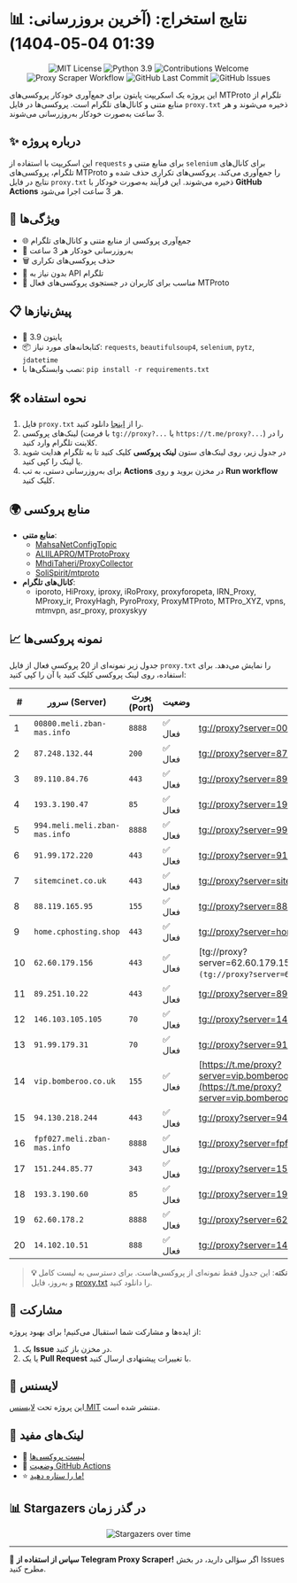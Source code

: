 # 📊 نتایج استخراج: (آخرین بروزرسانی: 01:39 04-05-1404)

<p align="center">
  <img src="https://img.shields.io/badge/license-MIT-blue.svg" alt="MIT License" />
  <img src="https://img.shields.io/badge/python-3.9-blue" alt="Python 3.9" />
  <img src="https://img.shields.io/badge/contributions-welcome-brightgreen.svg?style=flat" alt="Contributions Welcome" />
  <img src="https://github.com/Poriya58p/telegram-proxy-scraper/actions/workflows/scraper.yml/badge.svg" alt="Proxy Scraper Workflow" />
  <img src="https://img.shields.io/github/last-commit/Argh94/telegram-proxy-scraper" alt="GitHub Last Commit" />
  <img src="https://img.shields.io/github/issues/Argh94/telegram-proxy-scraper" alt="GitHub Issues" />
</p>

این پروژه یک اسکریپت پایتون برای جمع‌آوری خودکار پروکسی‌های MTProto تلگرام از منابع متنی و کانال‌های تلگرام است. پروکسی‌ها در فایل `proxy.txt` ذخیره می‌شوند و هر 3 ساعت به‌صورت خودکار به‌روزرسانی می‌شوند.

## ✨ درباره پروژه

این اسکریپت با استفاده از `requests` برای منابع متنی و `selenium` برای کانال‌های تلگرام، پروکسی‌های MTProto را جمع‌آوری می‌کند. پروکسی‌های تکراری حذف شده و نتایج در فایل `proxy.txt` ذخیره می‌شوند. این فرآیند به‌صورت خودکار با **GitHub Actions** هر 3 ساعت اجرا می‌شود.

## 🚀 ویژگی‌ها
- 🌐 جمع‌آوری پروکسی از منابع متنی و کانال‌های تلگرام
- 🔄 به‌روزرسانی خودکار هر 3 ساعت
- 🗑 حذف پروکسی‌های تکراری
- 🔑 بدون نیاز به API تلگرام
- 📱 مناسب برای کاربران در جستجوی پروکسی‌های فعال MTProto

## 📋 پیش‌نیازها
- 🐍 پایتون 3.9
- 📦 کتابخانه‌های مورد نیاز: `requests`, `beautifulsoup4`, `selenium`, `pytz`, `jdatetime`
- نصب وابستگی‌ها با: `pip install -r requirements.txt`

## 🛠 نحوه استفاده
1. فایل `proxy.txt` را از [اینجا](proxy.txt) دانلود کنید.
2. لینک‌های پروکسی (با فرمت `tg://proxy?...` یا `https://t.me/proxy?...`) را در کلاینت تلگرام وارد کنید.
3. در جدول زیر، روی لینک‌های ستون **لینک پروکسی** کلیک کنید تا به تلگرام هدایت شوید یا لینک را کپی کنید.
4. برای به‌روزرسانی دستی، به تب **Actions** در مخزن بروید و روی **Run workflow** کلیک کنید.

## 🌍 منابع پروکسی
- **منابع متنی**:
  - [MahsaNetConfigTopic](https://raw.githubusercontent.com/MahsaNetConfigTopic/proxy/main/proxies.txt)
  - [ALIILAPRO/MTProtoProxy](https://raw.githubusercontent.com/ALIILAPRO/MTProtoProxy/main/proxy-list.txt)
  - [MhdiTaheri/ProxyCollector](https://raw.githubusercontent.com/MhdiTaheri/ProxyCollector/main/proxy.txt)
  - [SoliSpirit/mtproto](https://raw.githubusercontent.com/SoliSpirit/mtproto/master/all_proxies.txt)
- **کانال‌های تلگرام**:
  - iporoto, HiProxy, iproxy, iRoProxy, proxyforopeta, IRN_Proxy, MProxy_ir, ProxyHagh, PyroProxy, ProxyMTProto, MTPro_XYZ, vpns, mtmvpn, asr_proxy, proxyskyy

## 📈 نمونه پروکسی‌ها
جدول زیر نمونه‌ای از 20 پروکسی فعال از فایل `proxy.txt` را نمایش می‌دهد. برای استفاده، روی لینک پروکسی کلیک کنید یا آن را کپی کنید:

| # | سرور (Server) | پورت (Port) | وضعیت | لینک پروکسی |
|---|---------------|-------------|-------|-------------|
| 1 | `00800.meli.zban-mas.info` | `8888` | ✅ فعال | [tg://proxy?server=00800.meli.zban-mas.info&port=8888&secret=7gAA8A8Pd1VV____9QBuLmltZWRpYS5zdGVhbXBvd2VyZWQuY29t**](tg://proxy?server=00800.meli.zban-mas.info&port=8888&secret=7gAA8A8Pd1VV____9QBuLmltZWRpYS5zdGVhbXBvd2VyZWQuY29t**) |
| 2 | `87.248.132.44` | `200` | ✅ فعال | [tg://proxy?server=87.248.132.44&port=200&secret=79e344818749bd7ac519130220c25d09](tg://proxy?server=87.248.132.44&port=200&secret=79e344818749bd7ac519130220c25d09) |
| 3 | `89.110.84.76` | `443` | ✅ فعال | [tg://proxy?server=89.110.84.76&port=443&secret=7gAA8A8Pd1VV____9QBuLmltZWRpYS5zdGVhbXBvd2VyZWQuY29t](tg://proxy?server=89.110.84.76&port=443&secret=7gAA8A8Pd1VV____9QBuLmltZWRpYS5zdGVhbXBvd2VyZWQuY29t) |
| 4 | `193.3.190.47` | `85` | ✅ فعال | [tg://proxy?server=193.3.190.47&port=85&secret=7gAA8A8Pd1VV____9QBuLmljaGF0Z3B0LmNvbQ==](tg://proxy?server=193.3.190.47&port=85&secret=7gAA8A8Pd1VV____9QBuLmljaGF0Z3B0LmNvbQ==) |
| 5 | `994.meli.meli.zban-mas.info` | `8888` | ✅ فعال | [tg://proxy?server=994.meli.meli.zban-mas.info&port=8888&secret=7gAA8A8Pd1VV____9QBuLmltZWRpYS5zdGVhbXBvd2VyZWQuY29t](tg://proxy?server=994.meli.meli.zban-mas.info&port=8888&secret=7gAA8A8Pd1VV____9QBuLmltZWRpYS5zdGVhbXBvd2VyZWQuY29t) |
| 6 | `91.99.172.220` | `443` | ✅ فعال | [tg://proxy?server=91.99.172.220&port=443&secret=7gAA8A8Pd1VV____9QBuLmltZWRpYS5zdGVhbXBvd2VyZWQuY29t](tg://proxy?server=91.99.172.220&port=443&secret=7gAA8A8Pd1VV____9QBuLmltZWRpYS5zdGVhbXBvd2VyZWQuY29t) |
| 7 | `sitemcinet.co.uk` | `443` | ✅ فعال | [tg://proxy?server=sitemcinet.co.uk&port=443&secret=7gAA8A8Pd1VV____9QBuLmltZWRpYS5zdGVhbXBvd2VyZWQuY29t)__](tg://proxy?server=sitemcinet.co.uk&port=443&secret=7gAA8A8Pd1VV____9QBuLmltZWRpYS5zdGVhbXBvd2VyZWQuY29t)__) |
| 8 | `88.119.165.95` | `155` | ✅ فعال | [tg://proxy?server=88.119.165.95&port=155&secret=7s7477TTTTTTETTTTTTTtrYtRi5rby0](tg://proxy?server=88.119.165.95&port=155&secret=7s7477TTTTTTETTTTTTTtrYtRi5rby0) |
| 9 | `home.cphosting.shop` | `443` | ✅ فعال | [tg://proxy?server=home.cphosting.shop&port=443&secret=7gAA8A8Pd1VV____9QBuLmltZWRpYS5zdGVhbXBvd2VyZWQuY29t](tg://proxy?server=home.cphosting.shop&port=443&secret=7gAA8A8Pd1VV____9QBuLmltZWRpYS5zdGVhbXBvd2VyZWQuY29t) |
| 10 | `62.60.179.156` | `443` | ✅ فعال | [tg://proxy?server=62.60.179.156&port=443&secret=7hYDAQIAAQAH8AMDhuJMOt1tZWRpYS5zdGVhbXBvd2VyZWQuY29tbWVkaWEuc3RlYW1wb3dlcmVkLmNvbQ)`](tg://proxy?server=62.60.179.156&port=443&secret=7hYDAQIAAQAH8AMDhuJMOt1tZWRpYS5zdGVhbXBvd2VyZWQuY29tbWVkaWEuc3RlYW1wb3dlcmVkLmNvbQ)`) |
| 11 | `89.251.10.22` | `443` | ✅ فعال | [tg://proxy?server=89.251.10.22&port=443&secret=ee151151151151151151151151151151156d656469612e737465616d706f77657265642e636f6d](tg://proxy?server=89.251.10.22&port=443&secret=ee151151151151151151151151151151156d656469612e737465616d706f77657265642e636f6d) |
| 12 | `146.103.105.105` | `70` | ✅ فعال | [tg://proxy?server=146.103.105.105&port=70&secret=1320PuNyHw_LQKT_Y7XNJw==](tg://proxy?server=146.103.105.105&port=70&secret=1320PuNyHw_LQKT_Y7XNJw==) |
| 13 | `91.99.179.31` | `70` | ✅ فعال | [tg://proxy?server=91.99.179.31&port=70&secret=eed77db43ee3721f0fcb40a4ff63b5cd276d656469612e737465616d706f77657265642e636f6d](tg://proxy?server=91.99.179.31&port=70&secret=eed77db43ee3721f0fcb40a4ff63b5cd276d656469612e737465616d706f77657265642e636f6d) |
| 14 | `vip.bomberoo.co.uk` | `155` | ✅ فعال | [https://t.me/proxy?server=vip.bomberoo.co.uk&port=155&secret=7hYDAQIAAQAH8AMDhuJMOt1tZWRpYS5zdGVhbXBvd2VyZWQuY29tbWVkaWEuc3RlYW1wb3dlcmVkLmNvbQ](https://t.me/proxy?server=vip.bomberoo.co.uk&port=155&secret=7hYDAQIAAQAH8AMDhuJMOt1tZWRpYS5zdGVhbXBvd2VyZWQuY29tbWVkaWEuc3RlYW1wb3dlcmVkLmNvbQ) |
| 15 | `94.130.218.244` | `443` | ✅ فعال | [tg://proxy?server=94.130.218.244&port=443&secret=EERighJJvXrFGRMCIMJdCQ](tg://proxy?server=94.130.218.244&port=443&secret=EERighJJvXrFGRMCIMJdCQ) |
| 16 | `fpf027.meli.zban-mas.info` | `8888` | ✅ فعال | [tg://proxy?server=fpf027.meli.zban-mas.info&port=8888&secret=7gAA8A8Pd1VV____9QBuLmltZWRpYS5zdGVhbXBvd2VyZWQuY29t](tg://proxy?server=fpf027.meli.zban-mas.info&port=8888&secret=7gAA8A8Pd1VV____9QBuLmltZWRpYS5zdGVhbXBvd2VyZWQuY29t) |
| 17 | `151.244.85.77` | `343` | ✅ فعال | [tg://proxy?server=151.244.85.77&port=343&secret=7td9tD7jch8Py0Ck/2O1zSdtZWRpYS5zdGVhbXBvd2VyZWQuY29t](tg://proxy?server=151.244.85.77&port=343&secret=7td9tD7jch8Py0Ck/2O1zSdtZWRpYS5zdGVhbXBvd2VyZWQuY29t) |
| 18 | `193.3.190.60` | `85` | ✅ فعال | [tg://proxy?server=193.3.190.60&port=85&secret=ee0000f00f0f775555fffffff5006e2e696d656469612e737465616d706f77657265642e636](tg://proxy?server=193.3.190.60&port=85&secret=ee0000f00f0f775555fffffff5006e2e696d656469612e737465616d706f77657265642e636) |
| 19 | `62.60.178.2` | `8888` | ✅ فعال | [tg://proxy?server=62.60.178.2&port=8888&secret=7gAA8A8Pd1VV9QBuLmltZWRpYS5zdGVhbXBvd2VyZWQuY29t____](tg://proxy?server=62.60.178.2&port=8888&secret=7gAA8A8Pd1VV9QBuLmltZWRpYS5zdGVhbXBvd2VyZWQuY29t____) |
| 20 | `14.102.10.51` | `888` | ✅ فعال | [tg://proxy?server=14.102.10.51&port=888&secret=FgMBAgABAAH8AwOG4kw63Q](tg://proxy?server=14.102.10.51&port=888&secret=FgMBAgABAAH8AwOG4kw63Q) |


> **💡 نکته**: این جدول فقط نمونه‌ای از پروکسی‌هاست. برای دسترسی به لیست کامل و به‌روز، فایل [proxy.txt](proxy.txt) را دانلود کنید.

## 🤝 مشارکت
از ایده‌ها و مشارکت شما استقبال می‌کنیم! برای بهبود پروژه:
1. یک **Issue** در مخزن باز کنید.
2. یا یک **Pull Request** با تغییرات پیشنهادی ارسال کنید.

## 📜 لایسنس
این پروژه تحت [لایسنس MIT](LICENSE) منتشر شده است.

## 🔗 لینک‌های مفید
- 📄 [لیست پروکسی‌ها](proxy.txt)
- 🚀 [وضعیت GitHub Actions](https://github.com/Argh94/telegram-proxy-scraper/actions)
- ⭐ [ما را ستاره دهید!](https://github.com/Argh94/telegram-proxy-scraper)

## 📊 Stargazers در گذر زمان
<p align="center">
  <img src="https://starchart.cc/Argh94/telegram-proxy-scraper.svg?variant=adaptive" alt="Stargazers over time" />
</p>

---

🌟 **سپاس از استفاده از Telegram Proxy Scraper!** اگر سؤالی دارید، در بخش Issues مطرح کنید.
